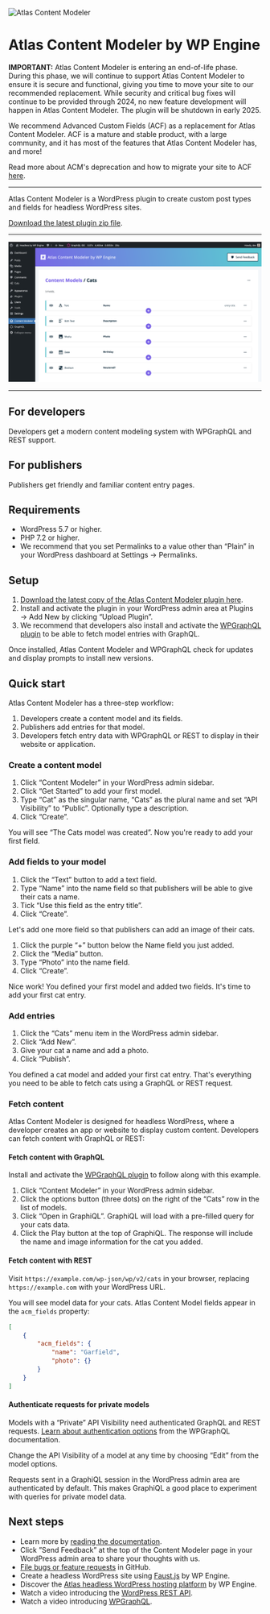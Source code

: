 ![Atlas Content Modeler](https://user-images.githubusercontent.com/5306336/152238720-4a06a276-d257-4720-87c6-870f5449e707.jpg)

# Atlas Content Modeler by WP Engine

**IMPORTANT:** Atlas Content Modeler is entering an end-of-life phase. During this phase, we will continue to support Atlas Content Modeler to ensure it is secure and functional, giving you time to move your site to our recommended replacement. While security and critical bug fixes will continue to be provided through 2024, no new feature development will happen in Atlas Content Modeler. The plugin will be shutdown in early 2025.

We recommend Advanced Custom Fields (ACF) as a replacement for Atlas Content Modeler. ACF is a mature and stable product, with a large community, and it has most of the features that Atlas Content Modeler has, and more!

Read more about ACM's deprecation and how to migrate your site to ACF [here](./docs/end-of-life/index.md).

---

Atlas Content Modeler is a WordPress plugin to create custom post types and fields for headless WordPress sites.

[Download the latest plugin zip file](https://downloads.wordpress.org/plugin/atlas-content-modeler.latest-stable.zip).

---

![Screenshot showing the Atlas Content Modeler post type creation application.](docs/images/atlas-content-modeler.png)

---

## For developers

Developers get a modern content modeling system with WPGraphQL and REST support.

## For publishers

Publishers get friendly and familiar content entry pages.

## Requirements

- WordPress 5.7 or higher.
- PHP 7.2 or higher.
- We recommend that you set Permalinks to a value other than “Plain” in your WordPress dashboard at Settings → Permalinks.

## Setup

1. [Download the latest copy of the Atlas Content Modeler plugin here](https://downloads.wordpress.org/plugin/atlas-content-modeler.latest-stable.zip).
2. Install and activate the plugin in your WordPress admin area at Plugins → Add New by clicking “Upload Plugin”.
3. We recommend that developers also install and activate the [WPGraphQL plugin](https://wordpress.org/plugins/wp-graphql/) to be able to fetch model entries with GraphQL.

Once installed, Atlas Content Modeler and WPGraphQL check for updates and display prompts to install new versions.

## Quick start

Atlas Content Modeler has a three-step workflow:

1. Developers create a content model and its fields.
2. Publishers add entries for that model.
3. Developers fetch entry data with WPGraphQL or REST to display in their website or application.

### Create a content model

1. Click “Content Modeler” in your WordPress admin sidebar.
2. Click “Get Started” to add your first model.
3. Type “Cat” as the singular name, “Cats” as the plural name and set “API Visibility” to “Public”. Optionally type a description.
4. Click “Create”.

You will see “The Cats model was created”. Now you're ready to add your first field.

### Add fields to your model

1. Click the “Text” button to add a text field.
2. Type “Name” into the name field so that publishers will be able to give their cats a name.
3. Tick “Use this field as the entry title”.
4. Click “Create”.

Let's add one more field so that publishers can add an image of their cats.

1. Click the purple “+” button below the Name field you just added.
2. Click the “Media” button.
3. Type “Photo” into the name field.
4. Click “Create”.

Nice work! You defined your first model and added two fields. It's time to add your first cat entry.

### Add entries

1. Click the “Cats” menu item in the WordPress admin sidebar.
2. Click “Add New”.
3. Give your cat a name and add a photo.
4. Click “Publish”.

You defined a cat model and added your first cat entry. That's everything you need to be able to fetch cats using a GraphQL or REST request.

### Fetch content

Atlas Content Modeler is designed for headless WordPress, where a developer creates an app or website to display custom content. Developers can fetch content with GraphQL or REST:

#### Fetch content with GraphQL
Install and activate the [WPGraphQL plugin](https://wordpress.org/plugins/wp-graphql/) to follow along with this example.

1. Click “Content Modeler” in your WordPress admin sidebar.
2. Click the options button (three dots) on the right of the “Cats” row in the list of models.
3. Click “Open in GraphiQL”. GraphiQL will load with a pre-filled query for your cats data.
4. Click the Play button at the top of GraphiQL. The response will include the name and image information for the cat you added.

#### Fetch content with REST
Visit `https://example.com/wp-json/wp/v2/cats` in your browser, replacing `https://example.com` with your WordPress URL.

You will see model data for your cats. Atlas Content Model fields appear in the `acm_fields` property:

```json
[
	{
		"acm_fields": {
			"name": "Garfield",
			"photo": {}
		}
	}
]
```

#### Authenticate requests for private models
Models with a “Private” API Visibility need authenticated GraphQL and REST requests. [Learn about authentication options](https://www.wpgraphql.com/docs/authentication-and-authorization/) from the WPGraphQL documentation.

Change the API Visibility of a model at any time by choosing “Edit” from the model options.

Requests sent in a GraphiQL session in the WordPress admin area are authenticated by default. This makes GraphiQL a good place to experiment with queries for private model data.

## Next steps
- Learn more by [reading the documentation](https://developers.wpengine.com/docs/atlas-content-modeler).
- Click ”Send Feedback” at the top of the Content Modeler page in your WordPress admin area to share your thoughts with us.
- [File bugs or feature requests](https://github.com/wpengine/atlas-content-modeler/issues/new/choose) in GitHub.
- Create a headless WordPress site using [Faust.js](https://github.com/wpengine/faustjs) by WP Engine.
- Discover the [Atlas headless WordPress hosting platform](https://wpengine.com/atlas) by WP Engine.
- Watch a video introducing the [WordPress REST API](https://www.youtube.com/watch?v=uJf-fu3VbKw).
- Watch a video introducing [WPGraphQL](https://www.youtube.com/watch?v=N7H-a1232ow).
